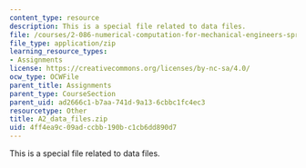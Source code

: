 ```yaml
---
content_type: resource
description: This is a special file related to data files.
file: /courses/2-086-numerical-computation-for-mechanical-engineers-spring-2013/4ff4ea9c09adccbb190bc1cb6dd890d7_A2_data_files.zip
file_type: application/zip
learning_resource_types:
- Assignments
license: https://creativecommons.org/licenses/by-nc-sa/4.0/
ocw_type: OCWFile
parent_title: Assignments
parent_type: CourseSection
parent_uid: ad2666c1-b7aa-741d-9a13-6cbbc1fc4ec3
resourcetype: Other
title: A2_data_files.zip
uid: 4ff4ea9c-09ad-ccbb-190b-c1cb6dd890d7
---
```

This is a special file related to data files.